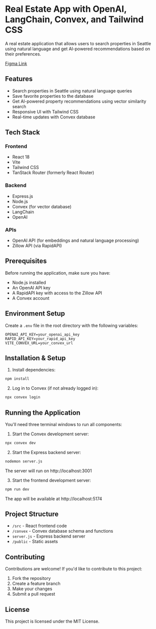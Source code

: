 # Real Estate App with OpenAI, LangChain, Convex, and Tailwind CSS

A real estate application that allows users to search properties in Seattle using natural language and get AI-powered recommendations based on their preferences.

[Figma Link](https://www.figma.com/design/YnEQVsWxtTTkZQx3hmMG7D/Real-Estate-app?node-id=0-1&p=f&t=WcdCMDIklN5ug0SS-0)
## Features

- Search properties in Seattle using natural language queries
- Save favorite properties to the database
- Get AI-powered property recommendations using vector similarity search
- Responsive UI with Tailwind CSS
- Real-time updates with Convex database

## Tech Stack

### Frontend
- React 18
- Vite
- Tailwind CSS
- TanStack Router (formerly React Router)

### Backend
- Express.js
- Node.js
- Convex (for vector database)
- LangChain
- OpenAI

### APIs
- OpenAI API (for embeddings and natural language processing)
- Zillow API (via RapidAPI)

## Prerequisites

Before running the application, make sure you have:
- Node.js installed
- An OpenAI API key
- A RapidAPI key with access to the Zillow API
- A Convex account

## Environment Setup

Create a `.env` file in the root directory with the following variables:
```env
OPENAI_API_KEY=your_openai_api_key
RAPID_API_KEY=your_rapid_api_key
VITE_CONVEX_URL=your_convex_url
```

## Installation & Setup

1. Install dependencies:
```bash
npm install
```

2. Log in to Convex (if not already logged in):
```bash
npx convex login
```

## Running the Application

You'll need three terminal windows to run all components:

1. Start the Convex development server:
```bash
npx convex dev
```

2. Start the Express backend server:
```bash
nodemon server.js
```
The server will run on http://localhost:3001

3. Start the frontend development server:
```bash
npm run dev
```
The app will be available at http://localhost:5174

## Project Structure

- `/src` - React frontend code
- `/convex` - Convex database schema and functions
- `server.js` - Express backend server
- `/public` - Static assets

## Contributing

Contributions are welcome! If you'd like to contribute to this project:
1. Fork the repository
2. Create a feature branch
3. Make your changes
4. Submit a pull request

## License

This project is licensed under the MIT License.
